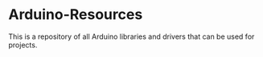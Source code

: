 # Arduino-Resources
This is a repository of all Arduino libraries and drivers that can be used for projects.
